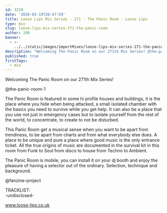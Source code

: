 ```yaml
---
id: 3210
date: '2020-03-19T20:47:59'
title: Loose Lips Mix Series - 271 - The Panic Room - Loose Lips
type: mix
slug: loose-lips-mix-series-271-the-panic-room
author: 100
banner:
  - >-
    ../../static/images/importMixes/loose-lips-mix-series-271-the-panic-room/image3210.jpeg
description: "Welcoming The Panic Room on our 271th Mix Series! @the-panic-room-1 The Panic Room is featured in some hi profile houses and buildings, it is the place where you hide when being attacked, a small isolated chamber with the basics you need to survive while you get help.\LIt can also be a place that you use [...]Read More..."
published: true
firstTags:
  - mix
---
```

Welcoming The Panic Room on our 271th Mix Series!

@the-panic-room-1

The Panic Room is featured in some hi profile houses and buildings, it is the place where you hide when being attacked, a small isolated chamber with the basics you need to survive while you get help. It can also be a place that you use not just in emergency cases but to isolate yourself from the rest of the world, to concentrate, to create to not be disturbed.

This Panic Room get a musical sense when you want to be apart from trendiness, to be apart from charts and from what everybody else does. A place to be unique and pure a place where good music is the only entrance ticket. All the true origins of music are documented in the survival kit in this room from Funk to Soul from disco to house from Techno to Ambient.

The Panic Room is mobile, you can install it on your dj booth and enjoy the pleasure of having a selector out of the ordinary. Selection, technique and background.

@fanzine-project

TRACKLIST:  
\-undisclosed-

www.loose-lips.co.uk